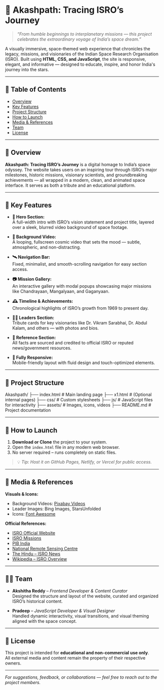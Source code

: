 # 🌌 Akashpath: Tracing ISRO’s Journey

> *“From humble beginnings to interplanetary missions — this project celebrates the extraordinary voyage of India’s space dream.”*

A visually immersive, space-themed web experience that chronicles the legacy, missions, and visionaries of the Indian Space Research Organisation (ISRO). Built using **HTML, CSS, and JavaScript**, the site is responsive, elegant, and informative — designed to educate, inspire, and honor India's journey into the stars.

---

## 🚀 Table of Contents
- [Overview](#-overview)
- [Key Features](#-key-features)
- [Project Structure](#-project-structure)
- [How to Launch](#-how-to-launch)
- [Media & References](#-media--references)
- [Team](#-team)
- [License](#-license)

---

## 🌠 Overview

**Akashpath: Tracing ISRO’s Journey** is a digital homage to India’s space odyssey. The website takes users on an inspiring tour through ISRO’s major milestones, historic missions, visionary scientists, and groundbreaking achievements — all wrapped in a modern, clean, and animated space interface. It serves as both a tribute and an educational platform.

---

## 🌌 Key Features

- **🚀 Hero Section:**  
  A full-width intro with ISRO’s vision statement and project title, layered over a sleek, blurred video background of space footage.

- **🌌 Background Video:**  
  A looping, fullscreen cosmic video that sets the mood — subtle, atmospheric, and non-distracting.

- **🛰️ Navigation Bar:**  
  Fixed, minimalist, and smooth-scrolling navigation for easy section access.

- **📷 Mission Gallery:**  
  An interactive gallery with modal popups showcasing major missions like Chandrayaan, Mangalyaan, and Gaganyaan.

- **🕰️ Timeline & Achievements:**  
  Chronological highlights of ISRO’s growth from 1969 to present day.

- **👨‍🚀 Leaders Section:**  
  Tribute cards for key visionaries like Dr. Vikram Sarabhai, Dr. Abdul Kalam, and others — with photos and bios.

- **📖 Reference Section:**  
  All facts are sourced and credited to official ISRO or reputed news/government resources.

- **📱 Fully Responsive:**  
  Mobile-friendly layout with fluid design and touch-optimized elements.

---

## 🧭 Project Structure
Akashpath/
├── index.html # Main landing page
├── x1.html # (Optional internal pages)
├── css/ # Custom stylesheets
├── js/ # JavaScript files for interactivity
├── assets/ # Images, icons, videos
├── README.md # Project documentation

---

## 🧪 How to Launch

1. **Download or Clone** the project to your system.
2. Open the `index.html` file in any modern web browser.
3. No server required – runs completely on static files.

> 💡 *Tip: Host it on GitHub Pages, Netlify, or Vercel for public access.*

---

## 🎥 Media & References

**Visuals & Icons:**
- Background Videos: [Pixabay Videos](https://pixabay.com/videos/)
- Leader Images: Bing Images, StarsUnfolded
- Icons: [Font Awesome](https://fontawesome.com/)

**Official References:**
- [ISRO Official Website](https://www.isro.gov.in)
- [ISRO Missions](https://www.isro.gov.in/Missions.html)
- [PIB India](https://pib.gov.in)
- [National Remote Sensing Centre](https://www.nrsc.gov.in)
- [The Hindu – ISRO News](https://www.thehindu.com)
- [Wikipedia – ISRO Overview](https://en.wikipedia.org/wiki/ISRO)

---

## 👩‍🚀 Team

- **Akshitha Reddy** – *Frontend Developer & Content Curator*  
  Designed the structure and layout of the website, curated and organized ISRO’s historical content.

- **Pradeep** – *JavaScript Developer & Visual Designer*  
  Handled dynamic interactivity, visual transitions, and visual theming aligned with the space concept.

---

## 📜 License

This project is intended for **educational and non-commercial use only**.  
All external media and content remain the property of their respective owners.

---

*For suggestions, feedback, or collaborations — feel free to reach out to the project members.*


